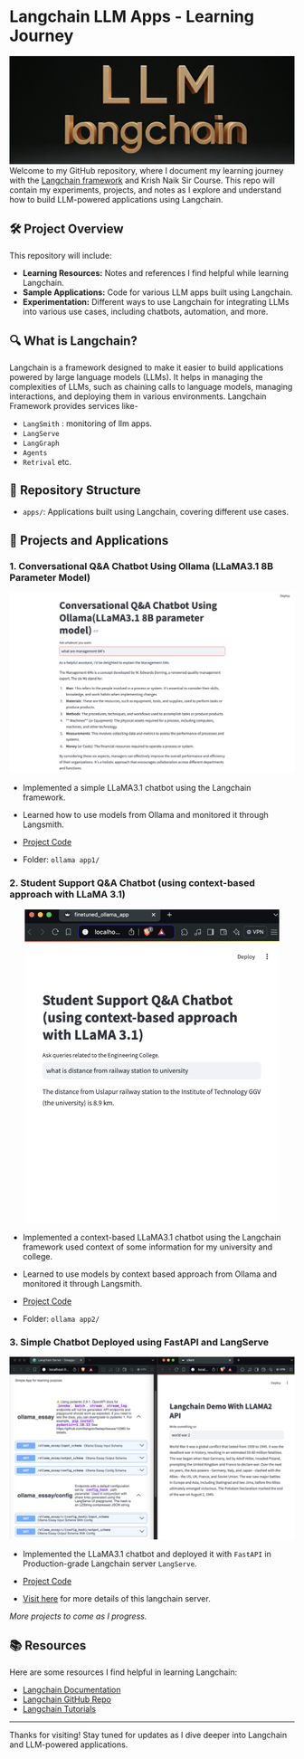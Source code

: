 # Langchain LLM Apps - Learning Journey
![Header Image](img%20header.png)
Welcome to my GitHub repository, where I document my learning journey with the [Langchain framework](https://langchain.com/) and Krish Naik Sir Course. This repo will contain my experiments, projects, and notes as I explore and understand how to build LLM-powered applications using Langchain.

## 🛠️ Project Overview

This repository will include:
- **Learning Resources:** Notes and references I find helpful while learning Langchain.
- **Sample Applications:** Code for various LLM apps built using Langchain.
- **Experimentation:** Different ways to use Langchain for integrating LLMs into various use cases, including chatbots, automation, and more.

## 🔍 What is Langchain?

Langchain is a framework designed to make it easier to build applications powered by large language models (LLMs). It helps in managing the complexities of LLMs, such as chaining calls to language models, managing interactions, and deploying them in various environments. Langchain Framework provides services like-
- `LangSmith` : monitoring of llm apps.
- `LangServe`
- `LangGraph`
- `Agents`
- `Retrival` etc.

## 📁 Repository Structure

- `apps/`: Applications built using Langchain, covering different use cases.

## 🚀 Projects and Applications

### 1. Conversational Q&A Chatbot Using Ollama (LLaMA3.1 8B Parameter Model)
![Ollama Langchain App](ollama%20app1/1_ollama_langchain_app.png)

- Implemented a simple LLaMA3.1 chatbot using the Langchain framework. 
- Learned how to use models from Ollama and monitored it through Langsmith.

- [Project Code](ollama%20app1/1_ollama_langchain_app.py)
- Folder: `ollama app1/`

### 2. Student Support Q&A Chatbot (using context-based approach with LLaMA 3.1)
<div align="center">
  <img src="ollama%20app2/Student%20Support%20Q&A%20Chatbot.png" alt="Ollama Langchain App" width="450"/>
</div>

- Implemented a context-based LLaMA3.1 chatbot using the Langchain framework used context of some information for my university and college.
- Learned to use models by context based approach from Ollama and monitored it through Langsmith.

- [Project Code](ollama%20app1/2_ContextBased_ollama_app.py)
- Folder: `ollama app2/`

### 3. Simple Chatbot Deployed using FastAPI and LangServe
<div align="center">
  <img src="ollama%20app3/ollama%20fastapi.png" alt="Ollama FastAPI Deployment" width="650"/>
</div>

- Implemented the LLaMA3.1 chatbot and deployed it with `FastAPI` in Production-grade Langchain server `LangServe`.
  
- [Project Code](ollama%20app3/)
- [Visit here](ollama%20app3/langserve%20swagger%20ui.md) for more details of this langchain server.

*More projects to come as I progress.*

## 📚 Resources

Here are some resources I find helpful in learning Langchain:
- [Langchain Documentation](https://python.langchain.com/en/latest/)
- [Langchain GitHub Repo](https://github.com/hwchase17/langchain)
- [Langchain Tutorials](https://www.youtube.com/channel/UCd5BZT1dzaM_lpmxP0o3POg)

---

Thanks for visiting! Stay tuned for updates as I dive deeper into Langchain and LLM-powered applications.
